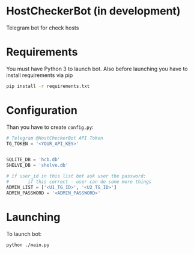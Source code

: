 # HostCheckerBot (in development)
Telegram bot for check hosts

# Requirements
You must have Python 3 to launch bot.
Also before launching you have to install requirements via pip
```Bash
pip install -r requirements.txt
```
# Configuration
Than you have to create `config.py`:

```Python
# Telegram @HostCheckerBot API Token
TG_TOKEN = '<YOUR_API_KEY>'


SQLITE_DB = 'hcb.db'
SHELVE_DB = 'shelve.db'

# if user_id in this list bot ask user the password:
#       if this correct - user can do some more things
ADMIN_LIST = ['<U1_TG_ID>', '<U2_TG_ID>']
ADMIN_PASSWORD = '<ADMIN_PASSWORD>'
```

# Launching

To launch  bot:
```Bash
python ./main.py
```